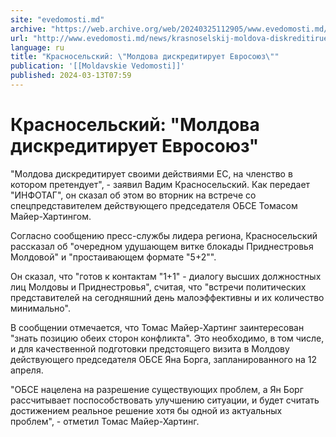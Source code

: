 ```yaml
---
site: "evedomosti.md"
archive: "https://web.archive.org/web/20240325112905/www.evedomosti.md/news/krasnoselskij-moldova-diskreditiruet-evrosoyuz"
url: "http://www.evedomosti.md/news/krasnoselskij-moldova-diskreditiruet-evrosoyuz"
language: ru
title: "Красносельский: \"Молдова дискредитирует Евросоюз\""
publication: '[[Moldavskie Vedomosti]]'
published: 2024-03-13T07:59
---
```


# Красносельский: "Молдова дискредитирует Евросоюз"

"Молдова дискредитирует своими действиями ЕС, на членство в котором претендует", - заявил Вадим Красносельский. Как передает "ИНФОТАГ", он сказал об этом во вторник на встрече со спецпредставителем действующего председателя ОБСЕ Томасом Майер-Хартингом.

Согласно сообщению пресс-службы лидера региона, Красносельский рассказал об "очередном удушающем витке блокады Приднестровья Молдовой" и "простаивающем формате "5+2"".

Он сказал, что "готов к контактам "1+1" - диалогу высших должностных лиц Молдовы и Приднестровья", считая, что "встречи политических представителей на сегодняшний день малоэффективны и их количество минимально".

В сообщении отмечается, что Томас Майер-Хартинг заинтересован "знать позицию обеих сторон конфликта". Это необходимо, в том числе, и для качественной подготовки предстоящего визита в Молдову действующего председателя ОБСЕ Яна Борга, запланированного на 12 апреля.

"ОБСЕ нацелена на разрешение существующих проблем, а Ян Борг рассчитывает поспособствовать улучшению ситуации, и будет считать достижением реальное решение хотя бы одной из актуальных проблем", - отметил Томас Майер-Хартинг.